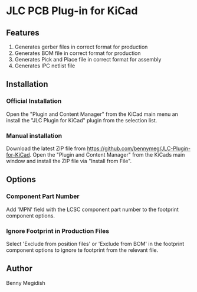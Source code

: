 # JLC PCB Plug-in for KiCad

## Features
1.	Generates gerber files in correct format for production
2.	Generates BOM file in correct format for production
3.	Generates Pick and Place file in correct format for assembly
4.	Generates IPC netlist file

## Installation

### Official Installation
Open the "Plugin and Content Manager" from the KiCad main menu an install the "JLC Plugin for KiCad" plugin from the selection list.

### Manual installation
Download the latest ZIP file from https://github.com/bennymeg/JLC-Plugin-for-KiCad. Open the "Plugin and Content Manager" from the KiCads main window and install the ZIP file via "Install from File".

## Options

### Component Part Number
Add 'MPN' field with the LCSC component part number to the footprint component options.

### Ignore Footprint in Production Files
Select 'Exclude from position files' or 'Exclude from BOM' in the footprint component options to ignore te footprint from the relevant file.

## Author

Benny Megidish
